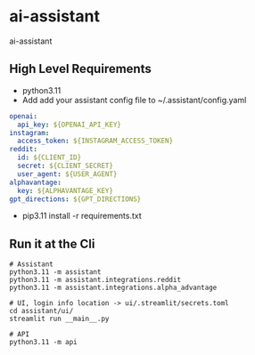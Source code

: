 # ai-assistant
ai-assistant


## High Level Requirements
- python3.11
- Add add your assistant config file to ~/.assistant/config.yaml
```yaml
openai:
  api_key: ${OPENAI_API_KEY}
instagram:
  access_token: ${INSTAGRAM_ACCESS_TOKEN}
reddit:
  id: ${CLIENT_ID}
  secret: ${CLIENT_SECRET}
  user_agent: ${USER_AGENT}
alphavantage:
  key: ${ALPHAVANTAGE_KEY}
gpt_directions: ${GPT_DIRECTIONS}
```
- pip3.11 install -r requirements.txt

## Run it at the Cli
```shell
# Assistant
python3.11 -m assistant
python3.11 -m assistant.integrations.reddit
python3.11 -m assistant.integrations.alpha_advantage

# UI, login info location -> ui/.streamlit/secrets.toml
cd assistant/ui/
streamlit run __main__.py

# API
python3.11 -m api
```
